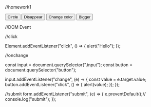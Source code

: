 //homework1

<!DOCTYPE html>
<html lang="en">
  <head>
    <meta charset="UTF-8" />
    <meta http-equiv="X-UA-Compatible" content="IE=edge" />
    <meta name="viewport" content="width=device-width, initial-scale=1.0" />
    <title>Document</title>
    <link rel="stylesheet" href="./style.css" />
  </head>
  <body>
    <!-- 1 -->
    <div class="item"></div>
    <button class="btn" typeButton="circle">Circle</button>
    <button class="btn" typeButton="disappear">Disappear</button>
    <button class="btn" typeButton="change-color">Change color</button>
    <button class="btn" typeButton="bigger">Bigger</button>
    <script src="./app.js"></script>
  </body>
</html>

<script>

    const buttons = document.querySelectorAll(".btn");
const item = document.querySelector(".item");

const types = [
  {
    class: "circle-className",
    typeName: "circle",
  },
  {
    class: "disappear-className",
    typeName: "disappear",
  },
  {
    class: "changeColor-className",
    typeName: "change-color",
  },
  {
    class: "bigger-className",
    typeName: "bigger",
  },
];

buttons.forEach((btn) => {
  btn.onclick = () => {
    const typeBtn = btn.getAttribute(["typeButton"]);
    const chooseType = types.find((t) => t.typeName === typeBtn);
    types.forEach((t) => {
      item.classList.remove(t.class);
    });
    item.classList.add(chooseType.class);
  };
});

</script>

//DOM Event

//click

Element.addEventListener("click", () => {
alert("Hello");
});

//onchange

const input = document.querySelector(".input");
const button = document.querySelector("button");

input.addEventListener("change", (e) => {
const value = e.target.value;
button.addEventListener("click", () => {
alert(value);
});
});

//submit
form.addEventListener("submit", (e) => {
e.preventDefault();//
console.log("submit");
});
